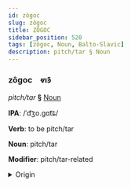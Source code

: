 ```yaml
---
id: zôgoc
slug: zôgoc
title: ZÔGOC
sidebar_position: 520
tags: [zôgoc, Noun, Balto-Slavic]
description: pitch/tar § Noun
---
```


### zôgoc&emsp;<span kind="abugida">ⱴıꜿ̄</span>

*pitch/tar* **§** [Noun](../../tags/Noun)

**IPA**: /ˈd͡ʒo.gɑt͡ɕ/

**Verb**: to be pitch/tar

**Noun**: pitch/tar

**Modifier**: pitch/tar-related

<details>
    <summary>Origin</summary>
    Belarusian дзёгаць dzjóhacʹ [ˈd͡zʲoɣat͡sʲ]<br/>
    <em>Balto-Slavic Language Family</em>
</details>